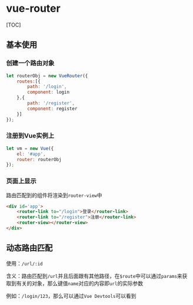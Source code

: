 # vue-router

[TOC]



## 基本使用

### 创建一个路由对象

```js
let routerObj = new VueRouter({
    routes:[{
        path: '/login',
        component: login
    },{
        path: '/register',
        component: register
    }]
});
```

### 注册到Vue实例上

```js
let vm = new Vue({
    el: '#app',
    router: routerObj
});
```

### 页面上显示

路由匹配到的组件将渲染到`router-view`中

```html
<div id='app'>
    <router-link to="/login">登录</router-link>
    <router-link to="/register">注册</router-link>
    <router-view></router-view>	
</div>
```

## 动态路由匹配

使用：`/url/:id`

含义：路由匹配到`/url`并且后面跟有其他路径，在`$route`中可以通过`params`来获取到有关的对象，那么键值`name`对应的内容即`url`的实际参数

例如：`/login/123`，那么可以通过`Vue Devtools`可以看到
